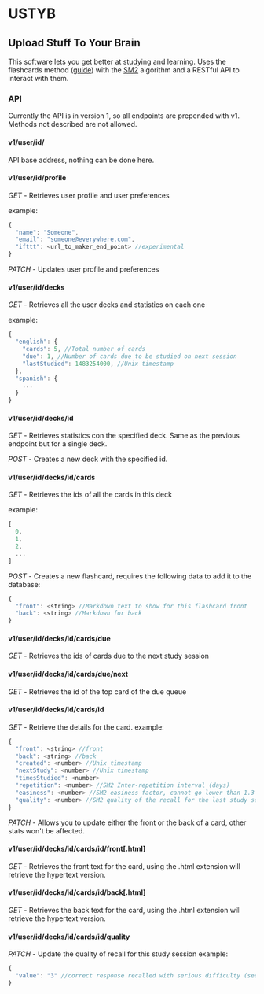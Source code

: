 # USTYB
## Upload Stuff To Your Brain

This software lets you get better at studying and learning. Uses the flashcards method ([guide](https://fluent-forever.com/create-better-flashcards/)) with the [SM2](https://www.supermemo.com/english/ol/sm2.htm) algorithm and a RESTful API to interact with them.

### API

Currently the API is in version 1, so all endpoints are prepended with v1. Methods not described are not allowed.

#### v1/user/id/
API base address, nothing can be done here.

#### v1/user/id/profile
*GET* - Retrieves user profile and user preferences

example:
```javascript
{
  "name": "Someone",
  "email": "someone@everywhere.com",
  "ifttt": <url_to_maker_end_point> //experimental
}
```

*PATCH* - Updates user profile and preferences

#### v1/user/id/decks
*GET* - Retrieves all the user decks and statistics on each one

example:
```javascript
{
  "english": {
    "cards": 5, //Total number of cards
    "due": 1, //Number of cards due to be studied on next session
    "lastStudied": 1483254000, //Unix timestamp
  },
  "spanish": {
    ...
  }
}
```
#### v1/user/id/decks/id

*GET* - Retrieves statistics con the specified deck. Same as the previous endpoint but for a single deck.

*POST* - Creates a new deck with the specified id.

#### v1/user/id/decks/id/cards

*GET* - Retrieves the ids of all the cards in this deck

example:
```javascript
[
  0,
  1,
  2,
  ...
]
```
*POST* - Creates a new flashcard, requires the following data to add it to the database:
```javascript
{
  "front": <string> //Markdown text to show for this flashcard front
  "back": <string> //Markdown for back
}
```

#### v1/user/id/decks/id/cards/due

*GET* - Retrieves the ids of cards due to the next study session

#### v1/user/id/decks/id/cards/due/next

*GET* - Retrieves the id of the top card of the due queue

#### v1/user/id/decks/id/cards/id

*GET* - Retrieve the details for the card.
example:
```javascript
{
  "front": <string> //front
  "back": <string> //back
  "created": <number> //Unix timestamp
  "nextStudy": <number> //Unix timestamp
  "timesStudied": <number>
  "repetition": <number> //SM2 Inter-repetition interval (days)
  "easiness": <number> //SM2 easiness factor, cannot go lower than 1.3
  "quality": <number> //SM2 quality of the recall for the last study session 0 (totally forgot) - 5 (extremely easy to recall)
}
```

*PATCH* - Allows you to update either the front or the back of a card, other stats won't be affected.

#### v1/user/id/decks/id/cards/id/front[.html]

*GET* - Retrieves the front text for the card, using the .html extension will retrieve the hypertext version.

#### v1/user/id/decks/id/cards/id/back[.html]

*GET* - Retrieves the back text for the card, using the .html extension will retrieve the hypertext version.

#### v1/user/id/decks/id/cards/id/quality

*PATCH* - Update the quality of recall for this study session
example:
```javascript
{
  "value": "3" //correct response recalled with serious difficulty (see PM2 algorithm description in link)
}
```
